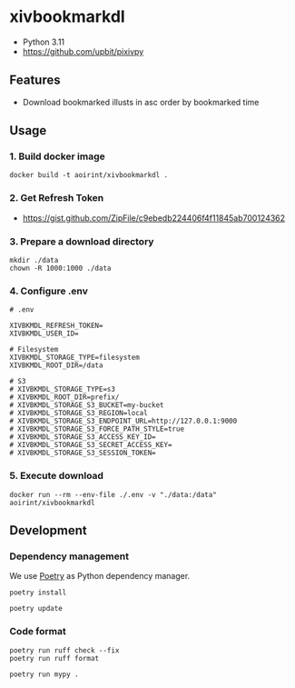 # xivbookmarkdl

- Python 3.11
- <https://github.com/upbit/pixivpy>


## Features

- Download bookmarked illusts in asc order by bookmarked time


## Usage

### 1. Build docker image

```shell
docker build -t aoirint/xivbookmarkdl .
```

### 2. Get Refresh Token

- <https://gist.github.com/ZipFile/c9ebedb224406f4f11845ab700124362>

### 3. Prepare a download directory

```shell
mkdir ./data
chown -R 1000:1000 ./data
```

### 4. Configure .env

```env
# .env

XIVBKMDL_REFRESH_TOKEN=
XIVBKMDL_USER_ID=

# Filesystem
XIVBKMDL_STORAGE_TYPE=filesystem
XIVBKMDL_ROOT_DIR=/data

# S3
# XIVBKMDL_STORAGE_TYPE=s3
# XIVBKMDL_ROOT_DIR=prefix/
# XIVBKMDL_STORAGE_S3_BUCKET=my-bucket
# XIVBKMDL_STORAGE_S3_REGION=local
# XIVBKMDL_STORAGE_S3_ENDPOINT_URL=http://127.0.0.1:9000
# XIVBKMDL_STORAGE_S3_FORCE_PATH_STYLE=true
# XIVBKMDL_STORAGE_S3_ACCESS_KEY_ID=
# XIVBKMDL_STORAGE_S3_SECRET_ACCESS_KEY=
# XIVBKMDL_STORAGE_S3_SESSION_TOKEN=
```

### 5. Execute download

```shell
docker run --rm --env-file ./.env -v "./data:/data" aoirint/xivbookmarkdl
```


## Development

### Dependency management

We use [Poetry](https://python-poetry.org/docs/#installation) as Python dependency manager.

```shell
poetry install

poetry update
```

### Code format

```shell
poetry run ruff check --fix
poetry run ruff format

poetry run mypy .
```
